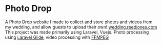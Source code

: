 # Photo Drop
A Photo Drop website I made to collect and store photos and videos from my wedding, and allow guests to upload their own!
[wedding.reedjones.com](https://wedding.reedjones.com)
This project was made primarily using Laravel, Vuejs. Photo processing using [Laravel Glide](https://github.com/spatie/laravel-glide), video processing with [FFMPEG](https://github.com/pascalbaljetmedia/laravel-ffmpeg)
